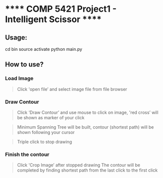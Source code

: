 **** COMP 5421 Project1 - Intelligent Scissor ****
==================================================

Usage:
------
cd bin
source activate
python main.py

How to use?
-----------
### Load Image

> Click 'open file’ and select image file from file browser

### Draw Contour

> Click 'Draw Contour’ and use mouse to click on image, 'red cross’ will be shown as marker of your click

> Minimum Spanning Tree will be built, contour (shortest path) will be shown following your cursor

> Triple click to stop drawing

### Finish the contour

> Click 'Crop Image’ after stopped drawing 
> The contour will be completed by finding shortest path from the last click to the first click

